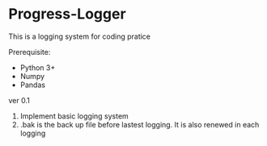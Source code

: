 # Progress-Logger
This is a logging system for coding pratice 

Prerequisite:
- Python 3+
- Numpy 
- Pandas

ver 0.1
1. Implement basic logging system
2. .bak is the back up file before lastest logging. It is also renewed in each logging
